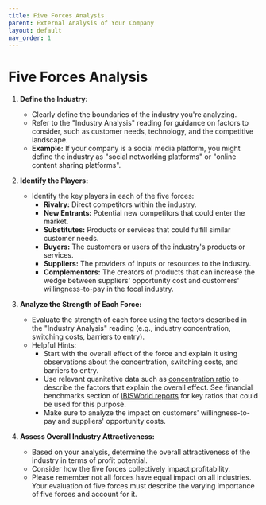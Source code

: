 ```yaml
---
title: Five Forces Analysis
parent: External Analysis of Your Company
layout: default
nav_order: 1
---
```

# Five Forces Analysis

1.  **Define the Industry:**
    *   Clearly define the boundaries of the industry you're analyzing.
    *   Refer to the "Industry Analysis" reading for guidance on factors to consider, such as customer needs, technology, and the competitive landscape.
    *   **Example:** If your company is a social media platform, you might define the industry as "social networking platforms" or "online content sharing platforms".

1.  **Identify the Players:**
    *   Identify the key players in each of the five forces:
        *   **Rivalry:** Direct competitors within the industry.
        *   **New Entrants:** Potential new competitors that could enter the market.
        *   **Substitutes:** Products or services that could fulfill similar customer needs.
        *   **Buyers:** The customers or users of the industry's products or services.
        *   **Suppliers:** The providers of inputs or resources to the industry.
        *   **Complementors:** The creators of products that can increase the wedge between suppliers' opportunity cost and customers' willingness-to-pay in the focal industry.

3.  **Analyze the Strength of Each Force:**
    *   Evaluate the strength of each force using the factors described in the "Industry Analysis" reading (e.g., industry concentration, switching costs, barriers to entry).
    *   Helpful Hints: 
        - Start with the overall effect of the force and explain it using observations about the concentration, switching costs, and barriers to entry.
        - Use relevant quanitative data such as [concentration ratio](https://en.wikipedia.org/wiki/Concentration_ratio) to describe the factors that explain the overall effect. See financial benchmarks section of [IBISWorld reports](http://pitt.idm.oclc.org/login?url=https://my-ibisworld-com.pitt.idm.oclc.org/) for key ratios that could be used for this purpose.
        - Make sure to analyze the impact on customers' willingness-to-pay and suppliers' opportunity costs. 


4.  **Assess Overall Industry Attractiveness:**
    *   Based on your analysis, determine the overall attractiveness of the industry in terms of profit potential.
    *   Consider how the five forces collectively impact profitability.
    *   Please remember not all forces have equal impact on all industries. Your evaluation of five forces must describe the varying importance of five forces and account for it.
